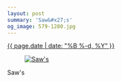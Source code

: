 ```yaml
---
layout: post
summary: 'Saw&#x27;s'
og_image: 579-1280.jpg
---
```


<div class="post">
 <time>
  <a href="/579">
   {{ page.date | date: "%B %-d, %Y" }}
  </a>
 </time>
 <a href="/579">
  <figure data-taken="11/29/2016">
   <img alt="Saw's" sizes="(min-width: 700px) 50vw, calc(100vw - 2rem)" src="{{ site.assets_url }}/579-640.jpg" srcset="{{ site.assets_url }}/579-320.jpg 320w, {{ site.assets_url }}/579-640.jpg 640w, {{ site.assets_url }}/579-960.jpg 960w, {{ site.assets_url }}/579-1280.jpg 1280w"/>
  </figure>
 </a>
 <span>
  Saw's
 </span>
</div>
